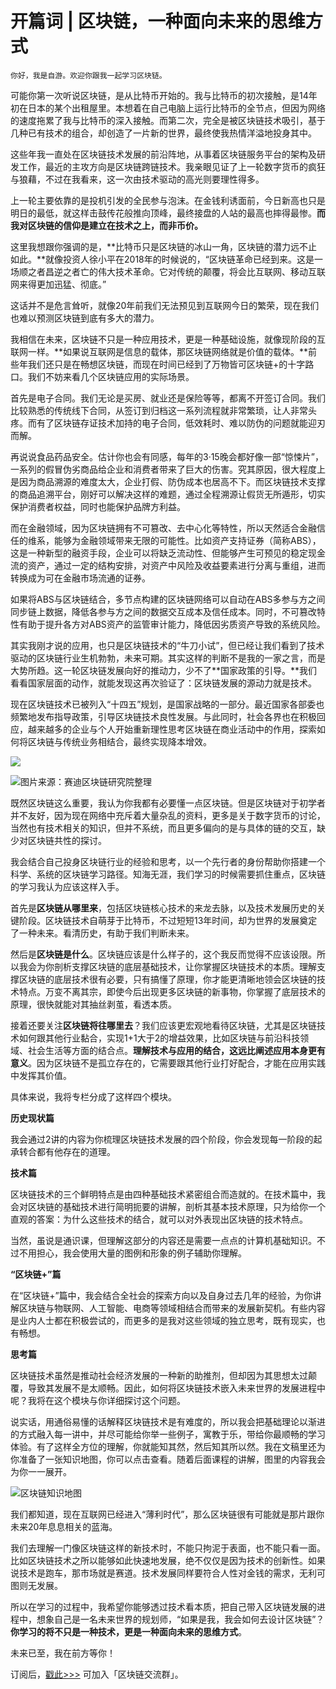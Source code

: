 # 开篇词 | 区块链，一种面向未来的思维方式

    你好，我是自游。欢迎你跟我一起学习区块链。

可能你第一次听说区块链，是从比特币开始的。我与比特币的初次接触，是14年初在日本的某个出租屋里。本想着在自己电脑上运行比特币的全节点，但因为网络的速度拖累了我与比特币的深入接触。而第二次，完全是被区块链技术吸引，基于几种已有技术的组合，却创造了一片新的世界，最终使我热情洋溢地投身其中。

这些年我一直处在区块链技术发展的前沿阵地，从事着区块链服务平台的架构及研发工作，最近的主攻方向是区块链跨链技术。我亲眼见证了上一轮数字货币的疯狂与狼藉，不过在我看来，这一次由技术驱动的高光则要理性得多。

上一轮主要依靠的是投机引发的全民参与泡沫。在金钱利诱面前，今日新高也只是明日的最低，就这样击鼓传花般推向顶峰，最终接盘的人站的最高也摔得最惨。**而我对区块链的信仰是建立在技术之上，而非币价。**

这里我想跟你强调的是，**比特币只是区块链的冰山一角，区块链的潜力远不止如此。**就像投资人徐小平在2018年的时候说的，“区块链革命已经到来。这是一场顺之者昌逆之者亡的伟大技术革命。它对传统的颠覆，将会比互联网、移动互联网来得更加迅猛、彻底。”

这话并不是危言耸听，就像20年前我们无法预见到互联网今日的繁荣，现在我们也难以预测区块链到底有多大的潜力。

我相信在未来，区块链不只是一种应用技术，更是一种基础设施，就像现阶段的互联网一样。**如果说互联网是信息的载体，那区块链网络就是价值的载体。**前些年我们还只是在畅想区块链，而现在时间已经到了万物皆可区块链+的十字路口。我们不妨来看几个区块链应用的实际场景。

首先是电子合同。我们无论是买房、就业还是保险等等，都离不开签订合同。我们比较熟悉的传统线下合同，从签订到归档这一系列流程就非常繁琐，让人非常头疼。而有了区块链存证技术加持的电子合同，低效耗时、难以防伪的问题就能迎刃而解。

再说说食品药品安全。估计你也会有同感，每年的3·15晚会都好像一部“惊悚片”，一系列的假冒伪劣商品给企业和消费者带来了巨大的伤害。究其原因，很大程度上是因为商品溯源的难度太大，企业打假、防伪成本也居高不下。而区块链技术支撑的商品追溯平台，刚好可以解决这样的难题，通过全程溯源让假货无所遁形，切实保护消费者权益，同时也能保护品牌方利益。

而在金融领域，因为区块链拥有不可篡改、去中心化等特性，所以天然适合金融信任的维系，能够为金融领域带来无限的可能性。比如资产支持证券（简称ABS），这是一种新型的融资手段，企业可以将缺乏流动性、但能够产生可预见的稳定现金流的资产，通过一定的结构安排，对资产中风险及收益要素进行分离与重组，进而转换成为可在金融市场流通的证券。

如果将ABS与区块链结合，多节点构建的区块链网络可以自动在ABS多参与方之间同步链上数据，降低各参与方之间的数据交互成本及信任成本。同时，不可篡改特性有助于提升各方对ABS资产的监管审计能力，降低因劣质资产导致的系统风险。

其实我刚才说的应用，也只是区块链技术的“牛刀小试”，但已经让我们看到了技术驱动的区块链行业生机勃勃，未来可期。其实这样的判断不是我的一家之言，而是大势所趋。这一轮区块链发展向好的推动力，少不了**国家政策的引导。**我们看看国家层面的动作，就能发现这再次验证了：区块链发展的源动力就是技术。

现在区块链技术已被列入“十四五”规划，是国家战略的一部分。最近国家各部委也频繁地发布指导政策，引导区块链技术良性发展。与此同时，社会各界也在积极回应，越来越多的企业与个人开始重新理性思考区块链在商业活动中的作用，探索如何将区块链与传统业务相结合，最终实现降本增效。

![](https://static001.geekbang.org/resource/image/9d/df/9d79a457837a4a89b6891a16d076dfdf.jpg?wh=1177x566)

![](https://static001.geekbang.org/resource/image/83/99/833cb79e2f57aa682948b7c21d8d8499.jpg?wh=808x497 "图片来源：赛迪区块链研究院整理")

既然区块链这么重要，我认为你我都有必要懂一点区块链。但是区块链对于初学者并不友好，因为现在网络中充斥着大量杂乱的资料，更多是关于数字货币的讨论，当然也有技术相关的知识，但并不系统，而且更多偏向的是与具体的链的交互，缺少对区块链共性的探讨。

我会结合自己投身区块链行业的经验和思考，以一个先行者的身份帮助你搭建一个科学、系统的区块链学习路径。知海无涯，我们学习的时候需要抓住重点，区块链的学习我认为应该这样入手。

首先是**区块链从哪里来**，包括区块链核心技术的来龙去脉，以及技术发展历史的关键阶段。区块链技术自萌芽于比特币，不过短短13年时间，却为世界的发展奠定了一种未来。看清历史，有助于我们判断未来。

然后是**区块链是什么**。区块链应该是什么样子的，这个我反而觉得不应该设限。所以我会为你剖析支撑区块链的底层基础技术，让你掌握区块链技术的本质。理解支撑区块链的底层技术很有必要，只有搞懂了原理，你才能更清晰地领会区块链的技术特点。万变不离其宗，即使今后出现更多区块链的新事物，你掌握了底层技术的原理，很快就能对其抽丝剥茧，看透本质。

接着还要关注**区块链将往哪里去**？我们应该更宏观地看待区块链，尤其是区块链技术如何跟其他行业黏合，实现1+1大于2的增益效果，比如区块链与前沿科技领域、社会生活等方面的结合点。**理解技术与应用的结合，这远比阐述应用本身更有意义**。因为区块链不是孤立存在的，它需要跟其他行业打好配合，才能在应用实践中发挥其价值。

具体来说，我将专栏分成了这样四个模块。

**历史现状篇**

我会通过2讲的内容为你梳理区块链技术发展的四个阶段，你会发现每一阶段的起承转合都有他存在的道理。

**技术篇**

区块链技术的三个鲜明特点是由四种基础技术紧密组合而造就的。在技术篇中，我会对区块链的基础技术进行简明扼要的讲解，剖析其基本技术原理，只为给你一个直观的答案：为什么这些技术的结合，就可以对外表现出区块链的技术特点。

当然，虽说是通识课，但理解这部分的内容还是需要一点点的计算机基础知识。不过不用担心，我会使用大量的图例和形象的例子辅助你理解。

**“区块链+”篇**

在“区块链+”篇中，我会结合全社会的探索方向以及自身过去几年的经验，为你讲解区块链与物联网、人工智能、电商等领域相结合而带来的发展新契机。有些内容是业内人士都在积极尝试的，而更多的是我对这些领域的独立思考，既有现实，也有畅想。

**思考篇**

区块链技术虽然是推动社会经济发展的一种新的助推剂，但却因为其思想太过颠覆，导致其发展不是太顺畅。因此，如何将区块链技术嵌入未来世界的发展进程中呢？我将在这个模块与你详细探讨这个问题。

说实话，用通俗易懂的话解释区块链技术是有难度的，所以我会把基础理论以渐进的方式融入每一讲中，并尽可能给你举一些例子，寓教于乐，带给你最顺畅的学习体验。有了这样全方位的理解，你就能知其然，然后知其所以然。我在文稿里还为你准备了一张知识地图，你可以点击查看。随着后面课程的讲解，图里的内容我会为你一一展开。

![](https://static001.geekbang.org/resource/image/b9/80/b91de92f93e88159b4c8559443064580.jpg "区块链知识地图")

我们都知道，现在互联网已经进入“薄利时代”，那么区块链很有可能就是那片跟你未来20年息息相关的蓝海。

我们去理解一门像区块链这样的新技术时，不能只拘泥于表面，也不能只看一面。比如区块链技术之所以能够如此快速地发展，绝不仅仅是因为技术的创新性。如果说技术是跑车，那市场就是赛道。技术发展同样要符合人性对金钱的需求，无利可图则无发展。

所以在学习的过程中，我希望你能够透过技术看本质，把自己带入区块链发展的进程中，想象自己是一名未来世界的规划师，“如果是我，我会如何去设计区块链”？**你学习的将不只是一种技术，更是一种面向未来的思维方式**。

未来已至，我在前方等你！

订阅后，[戳此>>>](https://jinshuju.net/f/iKf3Go) 可加入「区块链交流群」。
    